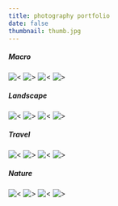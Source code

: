 ```yaml
---
title: photography portfolio
date: false
thumbnail: thumb.jpg
---
```


<H5>Macro</H5>

![<](DSC01515.jpg)
![>](DSC04396.jpg)
![<](DSC01066.jpg)
![>](DSCF1638.jpg)

<H5>Landscape</H5>

![<](DSC00221.jpg)
![>](DSC05738.jpg)
![<](DSC02913.jpg)
![>](DSC99990.jpg)

<H5>Travel</H5>

![<](DSC05372.jpg)
![>](DSC03048.jpg)
![<](DSC01361.jpg)
![>](DSC03750.jpg)

<H5>Nature</H5>

![<](DSC06055.jpg)
![>](DSC04214.jpg)
![<](DSC03949.jpg)
![>](DSC00220.jpg)
